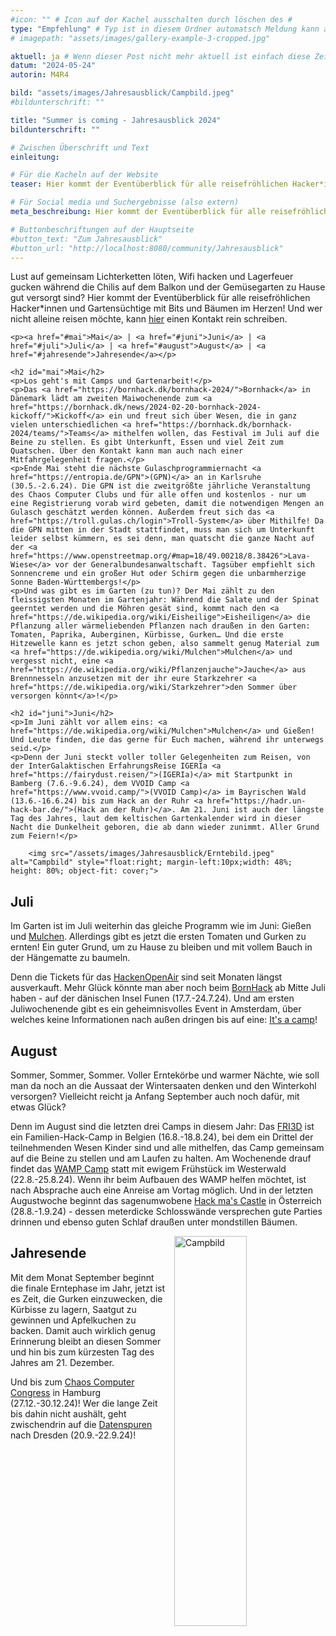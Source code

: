 ```yaml
---
#icon: "" # Icon auf der Kachel ausschalten durch löschen des #
type: "Empfehlung" # Typ ist in diesem Ordner automatsch Meldung kann aber hier überschrieben werden z.B. mit "Veröffentlichung" - der Typ erscheint in der Kachel
# imagepath: "assets/images/gallery-example-3-cropped.jpg"

aktuell: ja # Wenn dieser Post nicht mehr aktuell ist einfach diese Zeile mit # auskommentieren
datum: "2024-05-24"
autorin: M4R4

bild: "assets/images/Jahresausblick/Campbild.jpeg"
#bildunterschrift: ""

title: "Summer is coming - Jahresausblick 2024"
bildunterschrift: ""

# Zwischen Überschrift und Text
einleitung: 

# Für die Kacheln auf der Website
teaser: Hier kommt der Eventüberblick für alle reisefröhlichen Hacker*innen und Gartensüchtige mit Bits und Bäumen im Herzen!

# Für Social media und Suchergebnisse (also extern)
meta_beschreibung: Hier kommt der Eventüberblick für alle reisefröhlichen Hacker*innen und Gartensüchtige mit Bits und Bäumen im Herzen!

# Buttonbeschriftungen auf der Hauptseite
#button_text: "Zum Jahresausblick"
#button_url: "http://localhost:8080/community/Jahresausblick"
---
```

<p>Lust auf gemeinsam Lichterketten löten, Wifi hacken und Lagerfeuer gucken während die Chilis auf dem Balkon und der Gemüsegarten zu Hause gut versorgt sind? Hier kommt der Eventüberblick für alle reisefröhlichen Hacker*innen und Gartensüchtige mit Bits und Bäumen im Herzen!
Und wer nicht alleine reisen möchte, kann <a href="https://ethercalc.net/22xcly2ri3sv">hier</a> einen Kontakt rein schreiben. </p>

    <p><a href="#mai">Mai</a> | <a href="#juni">Juni</a> | <a href="#juli">Juli</a> | <a href="#august">August</a> | <a href="#jahresende">Jahresende</a></p>

    <h2 id="mai">Mai</h2>
    <p>Los geht's mit Camps und Gartenarbeit!</p>
    <p>Das <a href="https://bornhack.dk/bornhack-2024/">Bornhack</a> in Dänemark lädt am zweiten Maiwochenende zum <a href="https://bornhack.dk/news/2024-02-20-bornhack-2024-kickoff/">Kickoff</a> ein und freut sich über Wesen, die in ganz vielen unterschiedlichen <a href="https://bornhack.dk/bornhack-2024/teams/">Teams</a> mithelfen wollen, das Festival im Juli auf die Beine zu stellen. Es gibt Unterkunft, Essen und viel Zeit zum Quatschen. Über den Kontakt kann man auch nach einer Mitfahrgelegenheit fragen.</p>
    <p>Ende Mai steht die nächste Gulaschprogrammiernacht <a href="https://entropia.de/GPN">(GPN)</a> an in Karlsruhe (30.5.-2.6.24). Die GPN ist die zweitgrößte jährliche Veranstaltung des Chaos Computer Clubs und für alle offen und kostenlos - nur um eine Registrierung vorab wird gebeten, damit die notwendigen Mengen an Gulasch geschätzt werden können. Außerdem freut sich das <a href="https://troll.gulas.ch/login">Troll-System</a> über Mithilfe! Da die GPN mitten in der Stadt stattfindet, muss man sich um Unterkunft leider selbst kümmern, es sei denn, man quatscht die ganze Nacht auf der <a href="https://www.openstreetmap.org/#map=18/49.00218/8.38426">Lava-Wiese</a> vor der Generalbundesanwaltschaft. Tagsüber empfiehlt sich Sonnencreme und ein großer Hut oder Schirm gegen die unbarmherzige Sonne Baden-Württembergs!</p>
    <p>Und was gibt es im Garten (zu tun)? Der Mai zählt zu den fleissigsten Monaten im Gartenjahr: Während die Salate und der Spinat geerntet werden und die Möhren gesät sind, kommt nach den <a href="https://de.wikipedia.org/wiki/Eisheilige">Eisheiligen</a> die Pflanzung aller wärmeliebenden Pflanzen nach draußen in den Garten: Tomaten, Paprika, Auberginen, Kürbisse, Gurken… Und die erste Hitzewelle kann es jetzt schon geben, also sammelt genug Material zum <a href="https://de.wikipedia.org/wiki/Mulchen">Mulchen</a> und vergesst nicht, eine <a href="https://de.wikipedia.org/wiki/Pflanzenjauche">Jauche</a> aus Brennnesseln anzusetzen mit der ihr eure Starkzehrer <a href="https://de.wikipedia.org/wiki/Starkzehrer">den Sommer über versorgen könnt</a>!</p>

    <h2 id="juni">Juni</h2>
    <p>Im Juni zählt vor allem eins: <a href="https://de.wikipedia.org/wiki/Mulchen">Mulchen</a> und Gießen! Und Leute finden, die das gerne für Euch machen, während ihr unterwegs seid.</p>
    <p>Denn der Juni steckt voller toller Gelegenheiten zum Reisen, von der InterGalaktischen ErfahrungsReise IGERIa <a href="https://fairydust.reisen/">(IGERIa)</a> mit Startpunkt in Bamberg (7.6.-9.6.24), dem VVOID Camp <a href="https://www.vvoid.camp/">(VVOID Camp)</a> im Bayrischen Wald (13.6.-16.6.24) bis zum Hack an der Ruhr <a href="https://hadr.un-hack-bar.de/">(Hack an der Ruhr)</a>. Am 21. Juni ist auch der längste Tag des Jahres, laut dem keltischen Gartenkalender wird in dieser Nacht die Dunkelheit geboren, die ab dann wieder zunimmt. Aller Grund zum Feiern!</p>

        <img src="/assets/images/Jahresausblick/Erntebild.jpeg" alt="Campbild" style="float:right; margin-left:10px;width: 48%; height: 80%; object-fit: cover;">
</p>


<h2 id="juli">Juli <a href="#juli"></a></h2> <p>Im Garten ist im Juli weiterhin das gleiche Programm wie im Juni: Gießen und <a href="https://de.wikipedia.org/wiki/Mulchen" target="_blank">Mulchen</a>. Allerdings gibt es jetzt die ersten Tomaten und Gurken zu ernten! Ein guter Grund, um zu Hause zu bleiben und mit vollem Bauch in der Hängematte zu baumeln.</p> <p>Denn die Tickets für das <a href="https://hackenopenair.de/" target="_blank">HackenOpenAir</a> sind seit Monaten längst ausverkauft. Mehr Glück könnte man aber noch beim <a href="https://bornhack.dk/bornhack-2024/" target="_blank">BornHack</a> ab Mitte Juli haben - auf der dänischen Insel Funen (17.7.-24.7.24). Und am ersten Juliwochenende gibt es ein geheimnisvolles Event in Amsterdam, über welches keine Informationen nach außen dringen bis auf eine: <a href="https://next.tbd.camp/" target="_blank">It's a camp</a>!</p> <h2 id="august">August <a href="#august"></a></h2> <p>Sommer, Sommer, Sommer. Voller Erntekörbe und warmer Nächte, wie soll man da noch an die Aussaat der Wintersaaten denken und den Winterkohl versorgen? Vielleicht reicht ja Anfang September auch noch dafür, mit etwas Glück?</p> <p>Denn im August sind die letzten drei Camps in diesem Jahr: Das <a href="https://fri3d.be/en/" target="_blank">FRI3D</a> ist ein Familien-Hack-Camp in Belgien (16.8.-18.8.24), bei dem ein Drittel der teilnehmenden Wesen Kinder sind und alle mithelfen, das Camp gemeinsam auf die Beine zu stellen und am Laufen zu halten. Am Wochenende drauf findet das <a href="https://westwood.camp/" target="_blank">WAMP Camp</a> statt mit ewigem Frühstück im Westerwald (22.8.-25.8.24). Wenn ihr beim Aufbauen des WAMP helfen möchtet, ist nach Absprache auch eine Anreise am Vortag möglich. Und in der letzten Augustwoche beginnt das sagenumwobene <a href="https://hack-mas.at/" target="_blank">Hack ma's Castle</a> in Österreich (28.8.-1.9.24) - dessen meterdicke Schlosswände versprechen gute Parties drinnen und ebenso guten Schlaf draußen unter mondstillen Bäumen.</p>
<img src="/assets/images/Jahresausblick/Lichtfest.jpeg" alt="Campbild" style="float:right; margin-left:10px;width: 48%; height: 40%;">

<h2 id="jahresende">Jahresende <a href="#jahresende"></a></h2>
<p>Mit dem Monat September beginnt die finale Erntephase im Jahr, jetzt ist es Zeit, die Gurken einzuwecken, die Kürbisse zu lagern, Saatgut zu gewinnen und Apfelkuchen zu backen. Damit auch wirklich genug Erinnerung bleibt an diesen Sommer und hin bis zum kürzesten Tag des Jahres am 21. Dezember.</p> <p>Und bis zum <a href="https://events.ccc.de/" target="_blank">Chaos Computer Congress</a> in Hamburg (27.12.-30.12.24)! Wer die lange Zeit bis dahin nicht aushält, geht zwischendrin auf die <a href="https://datenspuren.de/2024/" target="_blank">Datenspuren</a> nach Dresden (20.9.-22.9.24)!</p> 
